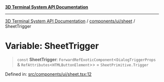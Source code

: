 [**3D Terminal System API Documentation**](../../../../README.md)

***

[3D Terminal System API Documentation](../../../../README.md) / [components/ui/sheet](../README.md) / SheetTrigger

# Variable: SheetTrigger

> `const` **SheetTrigger**: `ForwardRefExoticComponent`\<`DialogTriggerProps` & `RefAttributes`\<`HTMLButtonElement`\>\> = `SheetPrimitive.Trigger`

Defined in: [src/components/ui/sheet.tsx:12](https://github.com/Dicommunitas/ThreeJS_Terminal_3D/blob/c0b82ba8679b8f85845255448514bad599eca08d/src/components/ui/sheet.tsx#L12)
